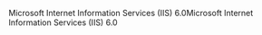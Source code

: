 <span data-ttu-id="53e3f-101">Microsoft Internet Information Services (IIS) 6.0</span><span class="sxs-lookup"><span data-stu-id="53e3f-101">Microsoft Internet Information Services (IIS) 6.0</span></span>